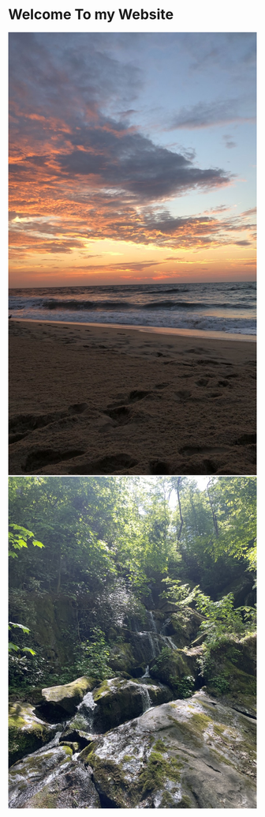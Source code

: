 # Welcome To my Website
<img src="IMG_3125.jpeg" alt="Who Knows">
<img src="62F8A663-79DB-41E9-8228-7B071BEEF2B5_1_105_c.jpeg" alt="Tennessee">

